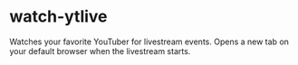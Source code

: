 # watch-ytlive

Watches your favorite YouTuber for livestream events. Opens a new tab on your default browser when the livestream starts.
